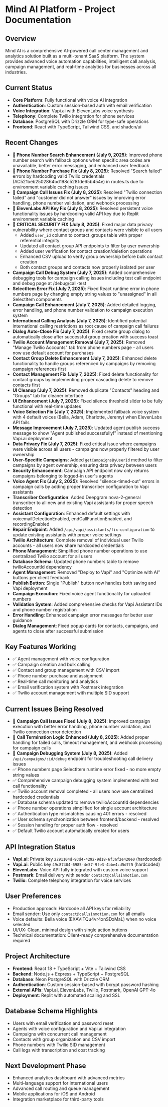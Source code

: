 # Mind AI Platform - Project Documentation

## Overview
Mind AI is a comprehensive AI-powered call center management and analytics solution built as a multi-tenant SaaS platform. The system provides advanced voice automation capabilities, intelligent call analysis, campaign management, and real-time analytics for businesses across all industries.

## Current Status
- **Core Platform**: Fully functional with voice AI integration
- **Authentication**: Custom session-based auth with email verification
- **Voice Integration**: Vapi.ai with ElevenLabs voice synthesis
- **Telephony**: Complete Twilio integration for phone services
- **Database**: PostgreSQL with Drizzle ORM for type-safe operations
- **Frontend**: React with TypeScript, Tailwind CSS, and shadcn/ui

## Recent Changes
- **🔧 Phone Number Search Enhancement (July 9, 2025)**: Improved phone number search with fallback options when specific area codes are unavailable, better error messaging, and enhanced user feedback
- **🔧 Phone Number Purchase Fix (July 8, 2025)**: Resolved "Search failed" errors by hardcoding valid Twilio credentials (AC521beb2502864bd198c5281de65b454e) in routes.ts due to environment variable caching issues
- **🔧 Campaign Call Issues Fix (July 8, 2025)**: Resolved "Twilio connection failed" and "customer did not answer" issues by improving error handling, phone number validation, and webhook processing
- **🔧 ElevenLabs API Key Fix (July 8, 2025)**: Resolved persistent voice functionality issues by hardcoding valid API key due to Replit environment variable caching
- **🚨 CRITICAL SECURITY FIX (July 8, 2025)**: Fixed major data privacy vulnerability where contact groups and contacts were visible to all users
  - Added `user_id` column to contact_groups table with proper referential integrity
  - Updated all contact group API endpoints to filter by user ownership
  - Added user verification for contact creation/deletion operations
  - Enhanced CSV upload to verify group ownership before bulk contact creation
  - Both contact groups and contacts now properly isolated per user
- **Campaign Call Debug System (July 7, 2025)**: Added comprehensive debugging tools for campaign calling issues including test call endpoint and debug page at /debug/call-test
- **SelectItem Error Fix (July 7, 2025)**: Fixed React runtime error in phone numbers page by changing empty string values to "unassigned" in all SelectItem components
- **Campaign Call Enhancement (July 7, 2025)**: Added detailed logging, error handling, and phone number validation to campaign execution system
- **International Calling Analysis (July 7, 2025)**: Identified potential international calling restrictions as root cause of campaign call failures
- **Dialog Auto-Close Fix (July 7, 2025)**: Fixed create group dialog to automatically close after successful group creation with success toast
- **Twilio Account Management Removal (July 7, 2025)**: Removed "Manage Twilio Accounts" tab from phone numbers page - all users now use default account for purchases
- **Contact Group Delete Enhancement (July 7, 2025)**: Enhanced delete functionality to handle groups referenced by campaigns by removing campaign references first
- **Contact Management Fix (July 7, 2025)**: Fixed delete functionality for contact groups by implementing proper cascading delete to remove contacts first
- **UI Cleanup (July 7, 2025)**: Removed duplicate "Contacts" heading and "Groups" tab for cleaner interface  
- **UI Enhancement (July 7, 2025)**: Fixed silence threshold slider to be fully functional with real-time updates
- **Voice Selection Fix (July 7, 2025)**: Implemented fallback voice system with 4 default voices (Bella, Adam, Charlotte, Jeremy) when ElevenLabs API fails
- **Message Improvement (July 7, 2025)**: Updated agent publish success message to show "Agent published successfully!" instead of mentioning Vapi.ai deployment
- **Data Privacy Fix (July 7, 2025)**: Fixed critical issue where campaigns were visible across all users - campaigns now properly filtered by user ownership
- **User-Specific Campaigns**: Added `getCampaignsByUserId` method to filter campaigns by agent ownership, ensuring data privacy between users
- **Security Enhancement**: Campaign API endpoint now only returns campaigns belonging to logged-in user's agents
- **Voice Agent Fix (July 2, 2025)**: Resolved "silence-timed-out" errors in campaign calls by adding proper transcriber configuration to Vapi assistants
- **Transcriber Configuration**: Added Deepgram nova-2-general transcriber to all new and existing Vapi assistants for proper speech detection
- **Assistant Configuration**: Enhanced default settings with voicemailDetectionEnabled, endCallFunctionEnabled, and recordingEnabled
- **Repair Endpoint**: Added `/api/vapi/assistants/fix-configuration` to update existing assistants with proper voice settings
- **Twilio Architecture**: Complete removal of individual user Twilio accounts - all users now share hardcoded credentials
- **Phone Management**: Simplified phone number operations to use centralized Twilio account for all users
- **Database Schema**: Updated phone numbers table to remove twilioAccountId dependency
- **Agent Management**: Removed "Deploy to Vapi" and "Optimize with AI" buttons per client feedback
- **Publish Button**: Single "Publish" button now handles both saving and Vapi deployment
- **Campaign Execution**: Fixed voice agent functionality for uploaded numbers
- **Validation System**: Added comprehensive checks for Vapi Assistant IDs and phone number registration
- **Error Handling**: Enhanced campaign error messages for better user guidance
- **Dialog Management**: Fixed popup cards for contacts, campaigns, and agents to close after successful submission

## Key Features Working
- ✅ Agent management with voice configuration
- ✅ Campaign creation and bulk calling
- ✅ Contact and group management with CSV import
- ✅ Phone number purchase and assignment
- ✅ Real-time call monitoring and analytics
- ✅ Email verification system with Postmark integration
- ✅ Twilio account management with multiple SID support

## Current Issues Being Resolved
- 🔧 **Campaign Call Issues Fixed (July 8, 2025)**: Improved campaign execution with better error handling, phone number validation, and Twilio connection error detection
- 🔧 **Call Termination Logic Enhanced (July 8, 2025)**: Added proper handling for failed calls, timeout management, and webhook processing for campaign calls
- 🔧 **Campaign Debugging System (July 8, 2025)**: Added `/api/campaigns/:id/debug` endpoint for troubleshooting call delivery issues
- ✅ Phone numbers page SelectItem runtime error fixed - no more empty string values
- ✅ Comprehensive campaign debugging system implemented with test call functionality
- ✅ Twilio account removal completed - all users now use centralized hardcoded credentials
- ✅ Database schema updated to remove twilioAccountId dependencies
- ✅ Phone number operations simplified for single account architecture
- ✅ Authentication type mismatches causing 401 errors - resolved
- ✅ User schema synchronization between frontend/backend - resolved
- ✅ Session handling for proper auth flow - resolved
- ✅ Default Twilio account automatically created for users

## API Integration Status
- **Vapi.ai**: Private key `2291104d-93d4-4292-9d18-6f3af2e420e0` (hardcoded)
- **Vapi.ai**: Public key `49c87404-6985-4e57-9fe3-4bbe4cd5d7f5` (hardcoded)
- **ElevenLabs**: Voice API fully integrated with custom voice support
- **Postmark**: Email delivery with sender `contact@callsinmotion.com`
- **Twilio**: Complete telephony integration for voice services

## User Preferences
- Production approach: Hardcode all API keys for reliability
- Email sender: Use only `contact@callsinmotion.com` for all emails
- Voice defaults: Bella voice (EXAVITQu4vr4xnSDxMaL) when no voice selected
- UI/UX: Clean, minimal design with single action buttons
- Technical documentation: Client-ready comprehensive documentation required

## Project Architecture
- **Frontend**: React 18 + TypeScript + Vite + Tailwind CSS
- **Backend**: Node.js + Express + TypeScript + PostgreSQL
- **Database**: Neon PostgreSQL with Drizzle ORM
- **Authentication**: Custom session-based with bcrypt password hashing
- **External APIs**: Vapi.ai, ElevenLabs, Twilio, Postmark, OpenAI GPT-4o
- **Deployment**: Replit with automated scaling and SSL

## Database Schema Highlights
- Users with email verification and password reset
- Agents with voice configuration and Vapi.ai integration
- Campaigns with concurrent call management
- Contacts with group organization and CSV import
- Phone numbers with Twilio SID management
- Call logs with transcription and cost tracking

## Next Development Phase
- Enhanced analytics dashboard with advanced metrics
- Multi-language support for international users
- Advanced call routing and queue management
- Mobile applications for iOS and Android
- Integration marketplace for third-party tools